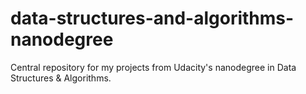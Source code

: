 # data-structures-and-algorithms-nanodegree
Central repository for my projects from Udacity's nanodegree in Data Structures &amp; Algorithms.
